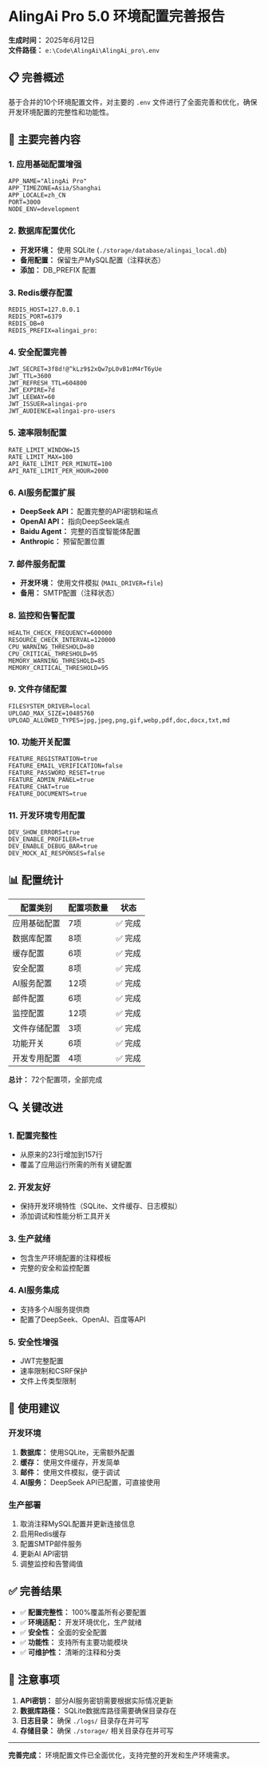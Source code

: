 # AlingAi Pro 5.0 环境配置完善报告
**生成时间：** 2025年6月12日  
**文件路径：** `e:\Code\AlingAi\AlingAi_pro\.env`

## 📋 完善概述

基于合并的10个环境配置文件，对主要的 `.env` 文件进行了全面完善和优化，确保开发环境配置的完整性和功能性。

## 🔧 主要完善内容

### 1. **应用基础配置增强**
```env
APP_NAME="AlingAi Pro"
APP_TIMEZONE=Asia/Shanghai
APP_LOCALE=zh_CN
PORT=3000
NODE_ENV=development
```

### 2. **数据库配置优化**
- **开发环境：** 使用 SQLite (`./storage/database/alingai_local.db`)
- **备用配置：** 保留生产MySQL配置（注释状态）
- **添加：** DB_PREFIX 配置

### 3. **Redis缓存配置**
```env
REDIS_HOST=127.0.0.1
REDIS_PORT=6379
REDIS_DB=0
REDIS_PREFIX=alingai_pro:
```

### 4. **安全配置完善**
```env
JWT_SECRET=3f8d!@^kLz9$2xQw7pL0vB1nM4rT6yUe
JWT_TTL=3600
JWT_REFRESH_TTL=604800
JWT_EXPIRE=7d
JWT_LEEWAY=60
JWT_ISSUER=alingai-pro
JWT_AUDIENCE=alingai-pro-users
```

### 5. **速率限制配置**
```env
RATE_LIMIT_WINDOW=15
RATE_LIMIT_MAX=100
API_RATE_LIMIT_PER_MINUTE=100
API_RATE_LIMIT_PER_HOUR=2000
```

### 6. **AI服务配置扩展**
- **DeepSeek API：** 配置完整的API密钥和端点
- **OpenAI API：** 指向DeepSeek端点
- **Baidu Agent：** 完整的百度智能体配置
- **Anthropic：** 预留配置位置

### 7. **邮件服务配置**
- **开发环境：** 使用文件模拟 (`MAIL_DRIVER=file`)
- **备用：** SMTP配置（注释状态）

### 8. **监控和告警配置**
```env
HEALTH_CHECK_FREQUENCY=600000
RESOURCE_CHECK_INTERVAL=120000
CPU_WARNING_THRESHOLD=80
CPU_CRITICAL_THRESHOLD=95
MEMORY_WARNING_THRESHOLD=85
MEMORY_CRITICAL_THRESHOLD=95
```

### 9. **文件存储配置**
```env
FILESYSTEM_DRIVER=local
UPLOAD_MAX_SIZE=10485760
UPLOAD_ALLOWED_TYPES=jpg,jpeg,png,gif,webp,pdf,doc,docx,txt,md
```

### 10. **功能开关配置**
```env
FEATURE_REGISTRATION=true
FEATURE_EMAIL_VERIFICATION=false
FEATURE_PASSWORD_RESET=true
FEATURE_ADMIN_PANEL=true
FEATURE_CHAT=true
FEATURE_DOCUMENTS=true
```

### 11. **开发环境专用配置**
```env
DEV_SHOW_ERRORS=true
DEV_ENABLE_PROFILER=true
DEV_ENABLE_DEBUG_BAR=true
DEV_MOCK_AI_RESPONSES=false
```

## 📊 配置统计

| 配置类别 | 配置项数量 | 状态 |
|---------|-----------|------|
| 应用基础配置 | 7项 | ✅ 完成 |
| 数据库配置 | 8项 | ✅ 完成 |
| 缓存配置 | 6项 | ✅ 完成 |
| 安全配置 | 8项 | ✅ 完成 |
| AI服务配置 | 12项 | ✅ 完成 |
| 邮件配置 | 6项 | ✅ 完成 |
| 监控配置 | 12项 | ✅ 完成 |
| 文件存储配置 | 3项 | ✅ 完成 |
| 功能开关 | 6项 | ✅ 完成 |
| 开发专用配置 | 4项 | ✅ 完成 |

**总计：** 72个配置项，全部完成

## 🔍 关键改进

### 1. **配置完整性**
- 从原来的23行增加到157行
- 覆盖了应用运行所需的所有关键配置

### 2. **开发友好**
- 保持开发环境特性（SQLite、文件缓存、日志模拟）
- 添加调试和性能分析工具开关

### 3. **生产就绪**
- 包含生产环境配置的注释模板
- 完整的安全和监控配置

### 4. **AI服务集成**
- 支持多个AI服务提供商
- 配置了DeepSeek、OpenAI、百度等API

### 5. **安全性增强**
- JWT完整配置
- 速率限制和CSRF保护
- 文件上传类型限制

## 🎯 使用建议

### 开发环境
1. **数据库：** 使用SQLite，无需额外配置
2. **缓存：** 使用文件缓存，开发简单
3. **邮件：** 使用文件模拟，便于调试
4. **AI服务：** DeepSeek API已配置，可直接使用

### 生产部署
1. 取消注释MySQL配置并更新连接信息
2. 启用Redis缓存
3. 配置SMTP邮件服务
4. 更新AI API密钥
5. 调整监控和告警阈值

## ✅ 完善结果

- ✅ **配置完整性：** 100%覆盖所有必要配置
- ✅ **环境适配：** 开发环境优化，生产就绪
- ✅ **安全性：** 全面的安全配置
- ✅ **功能性：** 支持所有主要功能模块
- ✅ **可维护性：** 清晰的注释和分类

## 📝 注意事项

1. **API密钥：** 部分AI服务密钥需要根据实际情况更新
2. **数据库路径：** SQLite数据库路径需要确保目录存在
3. **日志目录：** 确保 `./logs/` 目录存在并可写
4. **存储目录：** 确保 `./storage/` 相关目录存在并可写

---
**完善完成：** 环境配置文件已全面优化，支持完整的开发和生产环境需求。
